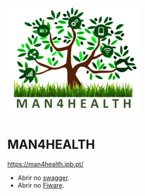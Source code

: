 ![logo](Assets/man4health_small.png)
# MAN4HEALTH
https://man4health.ipb.pt/

- Abrir no [swagger](https://editor.swagger.io/?url=https://raw.githubusercontent.com/jpcoelhoATipbDOTpt/MAN4HEALTH//tree/main/DataModel.yaml/swagger.yaml).
- Abrir no [Fiware](https://swagger.lab.fiware.org/?url=https://raw.githubusercontent.com/jpcoelhoATipbDOTpt/MAN4HEALTH//tree/main/DataModel.yaml/swagger.yaml).
